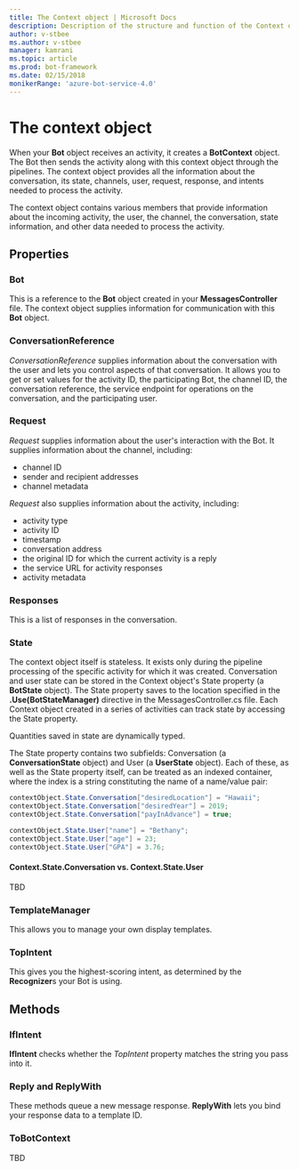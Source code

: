 ```yaml
---
title: The Context object | Microsoft Docs
description: Description of the structure and function of the Context object
author: v-stbee
ms.author: v-stbee
manager: kamrani
ms.topic: article
ms.prod: bot-framework
ms.date: 02/15/2018
monikerRange: 'azure-bot-service-4.0'
---
```


# The context object
When your **Bot** object receives an activity, it creates a **BotContext** object. The Bot then sends the activity along with this context object through the pipelines. The context object provides all the information about the conversation, its state, channels, user, request, response, and intents needed to process the activity.

The context object contains various members that provide information about the incoming activity, the user, the channel, the conversation, state information, and other data needed to process the activity.

## Properties

### Bot
This is a reference to the **Bot** object created in your **MessagesController** file. The context object supplies information for communication with this **Bot** object.

### ConversationReference
*ConversationReference* supplies information about the conversation with the user and lets you control aspects of that conversation. It allows you to get or set values for the activity ID, the participating Bot, the channel ID, the conversation reference, the service endpoint for operations on the conversation, and the participating user.

<!-- | ConversationReference property | Description |
| ------------- | ------------- |
| ActivityId | Sets or gets the ID of the specific activity object. |
| Bot | Sets or gets the **Bot** object participating in the conversation. |
| ChannelId | Sets or gets the channel ID. |
| Conversation | Sets or gets the conversation reference. |
| ServiceUrl | Sets or gets the service endpoint where operations concerning the referenced conversation can be performed. |
| User | Sets or gets the user participating in the conversation. | -->

### Request
*Request* supplies information about the user's interaction with the Bot. It supplies information about the channel, including:
- channel ID
- sender and recipient addresses
- channel metadata

*Request* also supplies information about the activity, including:
- activity type
- activity ID
- timestamp
- conversation address
- the original ID for which the current activity is a reply
- the service URL for activity responses
- activity metadata

### Responses
This is a list of responses in the conversation.

### State
The context object itself is stateless. It exists only during the pipeline processing of the specific activity for which it was created. Conversation and user state can be stored in the Context object's State property (a **BotState** object). The State property saves to the location specified in the **.Use(BotStateManager)** directive in the MessagesController.cs file. Each Context object created in a series of activities can track state by accessing the State property.

Quantities saved in state are dynamically typed.

The State property contains two subfields: Conversation (a **ConversationState** object) and User (a **UserState** object). Each of these, as well as the State property itself, can be treated as an indexed container, where the index is a string constituting the name of a name/value pair:

```cs
contextObject.State.Conversation["desiredLocation"] = "Hawaii";
contextObject.State.Conversation["desiredYear"] = 2019;
contextObject.State.Conversation["payInAdvance"] = true;

contextObject.State.User["name"] = "Bethany";
contextObject.State.User["age"] = 23;
contextObject.State.User["GPA"] = 3.76;
```
#### Context.State.Conversation vs. Context.State.User
TBD

### TemplateManager
This allows you to manage your own display templates.

### TopIntent
This gives you the highest-scoring intent, as determined by the **Recognizer**s your Bot is using.

## Methods

### **IfIntent**
**IfIntent** checks whether the *TopIntent* property matches the string you pass into it.

### **Reply** and **ReplyWith**
These methods queue a new message response. **ReplyWith** lets you bind your response data to a template ID.

### **ToBotContext**
TBD
